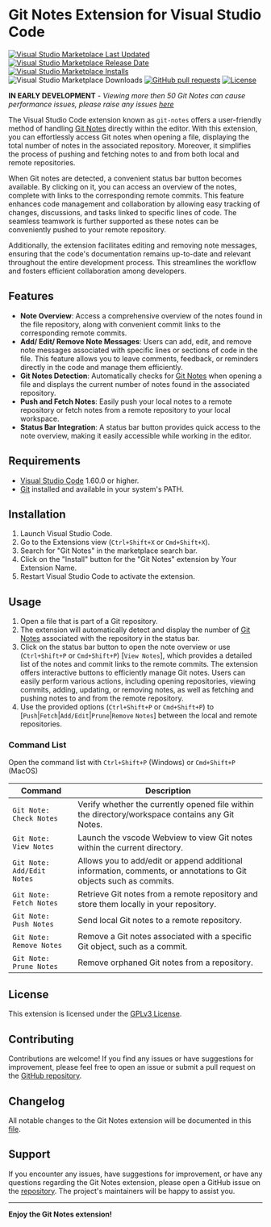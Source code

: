 # Git Notes Extension for Visual Studio Code

[![Visual Studio Marketplace Last Updated](https://img.shields.io/visual-studio-marketplace/last-updated/jrosco.git-notes)](https://marketplace.visualstudio.com/items?itemName=jrosco.git-notes) [![Visual Studio Marketplace Release Date](https://img.shields.io/visual-studio-marketplace/release-date/jrosco.git-notes)](https://marketplace.visualstudio.com/items/jrosco.git-notes/changelog)[![Visual Studio Marketplace Installs](https://img.shields.io/visual-studio-marketplace/i/jrosco.git-notes)](vscode:extension/jrosco.git-notes) ![Visual Studio Marketplace Downloads](https://img.shields.io/visual-studio-marketplace/d/jrosco.git-notes) [![GitHub pull requests](https://img.shields.io/github/issues-pr-raw/jrosco/vscode-git-notes)](https://github.com/jrosco/vscode-git-notes/pulls) [![License](https://img.shields.io/badge/license-GPL3-blue.png)](https://github.com/jrosco/vscode-git-notes/blob/master/LICENSE.md)

**IN EARLY DEVELOPMENT** - _Viewing more then 50 Git Notes can cause performance issues, please raise any issues [here](https://github.com/jrosco/vscode-git-notes/issues)_

The Visual Studio Code extension known as `git-notes` offers a user-friendly method of handling [Git Notes] directly within the editor. With this extension, you can effortlessly access Git notes when opening a file, displaying the total number of notes in the associated repository. Moreover, it simplifies the process of pushing and fetching notes to and from both local and remote repositories.

When Git notes are detected, a convenient status bar button becomes available. By clicking on it, you can access an overview of the notes, complete with links to the corresponding remote commits. This feature enhances code management and collaboration by allowing easy tracking of changes, discussions, and tasks linked to specific lines of code. The seamless teamwork is further supported as these notes can be conveniently pushed to your remote repository.

Additionally, the extension facilitates editing and removing note messages, ensuring that the code's documentation remains up-to-date and relevant throughout the entire development process. This streamlines the workflow and fosters efficient collaboration among developers.

## Features

- **Note Overview**: Access a comprehensive overview of the notes found in the file repository, along with convenient commit links to the corresponding remote commits.
- **Add/ Edit/ Remove Note Messages**: Users can add, edit, and remove note messages associated with specific lines or sections of code in the file. This feature allows you to leave comments, feedback, or reminders directly in the code and manage them efficiently.
- **Git Notes Detection**: Automatically checks for [Git Notes] when opening a file and displays the current number of notes found in the associated repository.
- **Push and Fetch Notes**: Easily push your local notes to a remote repository or fetch notes from a remote repository to your local workspace.
- **Status Bar Integration**: A status bar button provides quick access to the note overview, making it easily accessible while working in the editor.

## Requirements

- [Visual Studio Code](https://code.visualstudio.com/download) 1.60.0 or higher.
- [Git](https://git-scm.com/) installed and available in your system's PATH.

## Installation

1. Launch Visual Studio Code.
2. Go to the Extensions view (`Ctrl+Shift+X` or `Cmd+Shift+X`).
3. Search for "Git Notes" in the marketplace search bar.
4. Click on the "Install" button for the "Git Notes" extension by Your Extension Name.
5. Restart Visual Studio Code to activate the extension.

## Usage

1. Open a file that is part of a Git repository.
2. The extension will automatically detect and display the number of [Git Notes] associated with the repository in the status bar.
3. Click on the status bar button to open the note overview or use (`Ctrl+Shift+P` or `Cmd+Shift+P`) [`View Notes`], which provides a detailed list of the notes and commit links to the remote commits. The extension offers interactive buttons to efficiently manage Git notes. Users can easily perform various actions, including opening repositories, viewing commits, adding, updating, or removing notes, as well as fetching and pushing notes to and from the remote repository.
4. Use the provided options (`Ctrl+Shift+P` or `Cmd+Shift+P`) to [`Push`|`Fetch`|`Add/Edit`|`Prune`|`Remove` `Notes`] between the local and remote repositories.

### Command List

Open the command list with `Ctrl+Shift+P` (Windows) or `Cmd+Shift+P` (MacOS)

| Command                       | Description                                                                                                       |
| ---                           | ---                                                                                                               |
| `Git Note: Check Notes`       | Verify whether the currently opened file within the directory/workspace contains any Git Notes.                   |
| `Git Note: View Notes`        | Launch the vscode Webview to view Git notes within the current directory.                                         |
| `Git Note: Add/Edit Notes`    | Allows you to add/edit or append additional information, comments, or annotations to Git objects such as commits. |
| `Git Note: Fetch Notes`       | Retrieve Git notes from a remote repository and store them locally in your repository.                            |
| `Git Note: Push Notes`        | Send local Git notes to a remote repository.                                                                      |
| `Git Note: Remove Notes`      | Remove a Git notes associated with a specific Git object, such as a commit.                                       |
| `Git Note: Prune Notes`       | Remove orphaned Git notes from a repository.                                                                      |

## License

This extension is licensed under the [GPLv3 License](https://github.com/jrosco/vscode-git-notes/blob/master/LICENSE.md).

## Contributing

Contributions are welcome! If you find any issues or have suggestions for improvement, please feel free to open an issue or submit a pull request on the [GitHub repository](https://github.com/jrosco/vscode-git-notes).

## Changelog

All notable changes to the Git Notes extension will be documented in this [file](CHANGELOG.md).

## Support

If you encounter any issues, have suggestions for improvement, or have any questions regarding the Git Notes extension, please open a GitHub issue on the [repository](https://github.com/jrosco/vscode-git-notes/issues). The project's maintainers will be happy to assist you.

---

**Enjoy the Git Notes extension!**

[Git Notes]: https://git-scm.com/docs/git-notes